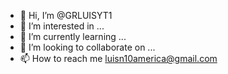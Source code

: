 - 👋 Hi, I’m @GRLUISYT1
- 👀 I’m interested in ...
- 🌱 I’m currently learning ...
- 💞️ I’m looking to collaborate on ...
- 📫 How to reach me luisn10america@gmail.com

<!---
GRLUISYT1/GRLUISYT1 is a ✨ special ✨ repository because its `README.md` (this file) appears on your GitHub profile.
You can click the Preview link to take a look at your changes.
--->
